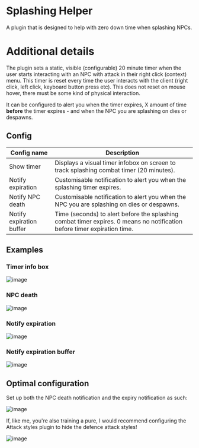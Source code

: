 # Splashing Helper
A plugin that is designed to help with zero down time when splashing NPCs.

# Additional details
The plugin sets a static, visible (configurable) 20 minute timer when the user starts interacting with an NPC with attack in their right click (context) menu. This timer is reset every time the user interacts with the client (right click, left click, keyboard button press etc). This does not reset on mouse hover, there must be some kind of physical interaction.

It can be configured to alert you when the timer expires, X amount of time **before** the timer expires - and when the NPC you are splashing on dies or despawns.



## Config
| Config name | Description |
| ------------- | ------------- |
| Show timer  | Displays a visual timer infobox on screen to track splashing combat timer (20 minutes). |
| Notify expiration  | Customisable notification to alert you when the splashing timer expires. |
| Notify NPC death | Customisable notification to alert you when the NPC you are splashing on dies or despawns. |
| Notify expiration buffer | Time (seconds) to alert before the splashing combat timer expires. 0 means no notification before timer expiration time. |

## Examples
### Timer info box
![image](https://github.com/user-attachments/assets/3b607b31-b75e-4b38-93e5-b3ce0f859427)

### NPC death
![image](https://github.com/user-attachments/assets/25d1048f-74ad-48fa-9ca2-9a8f46be35ee)

### Notify expiration
![image](https://github.com/user-attachments/assets/7972aa3e-7982-4082-a83e-6776f86b5ed4)

### Notify expiration buffer
![image](https://github.com/user-attachments/assets/9b50c796-8291-4072-9e36-68e14494c6d1)

## Optimal configuration
Set up both the NPC death notification and the expiry notification as such:

![image](https://github.com/user-attachments/assets/c40e8226-d15a-4e49-921a-27654ae9e88f)

If, like me, you're also training a pure, I would recommend configuring the Attack styles plugin to hide the defence attack styles!

![image](https://github.com/user-attachments/assets/61ef1fbc-7bbf-44dd-b3ce-233f4239d6b8)



